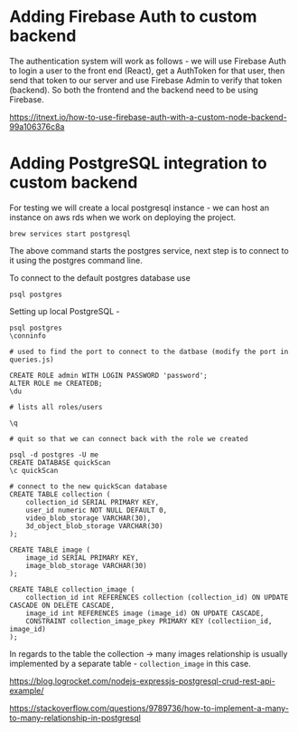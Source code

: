 # Adding Firebase Auth to custom backend

The authentication system will work as follows - we will use Firebase Auth to login a user to the front end (React), get a AuthToken for that user, then send that token to our server and use Firebase Admin to verify that token (backend). So both the frontend and the backend need to be using Firebase. 

https://itnext.io/how-to-use-firebase-auth-with-a-custom-node-backend-99a106376c8a


# Adding PostgreSQL integration to custom backend

For testing we will create a local postgresql instance - we can host an instance on aws rds when we work on deploying the project. 

`brew services start postgresql`

The above command starts the postgres service, next step is to connect to it  using the postgres command line.

To connect to the default postgres database use 

`psql postgres`

Setting up local PostgreSQL - 

```
psql postgres
\conninfo 

# used to find the port to connect to the datbase (modify the port in queries.js)

CREATE ROLE admin WITH LOGIN PASSWORD 'password';
ALTER ROLE me CREATEDB;
\du 

# lists all roles/users

\q 

# quit so that we can connect back with the role we created

psql -d postgres -U me
CREATE DATABASE quickScan
\c quickScan 

# connect to the new quickScan database 
CREATE TABLE collection (
    collection_id SERIAL PRIMARY KEY,
    user_id numeric NOT NULL DEFAULT 0,
    video_blob_storage VARCHAR(30),
    3d_object_blob_storage VARCHAR(30)
);

CREATE TABLE image (
    image_id SERIAL PRIMARY KEY,
    image_blob_storage VARCHAR(30)
);

CREATE TABLE collection_image (
    collection_id int REFERENCES collection (collection_id) ON UPDATE CASCADE ON DELETE CASCADE,
    image_id int REFERENCES image (image_id) ON UPDATE CASCADE,
    CONSTRAINT collection_image_pkey PRIMARY KEY (collectiion_id, image_id)
);
```

In regards to the table the collection -> many images relationship is usually implemented by a separate table - `collection_image` in this case. 

https://blog.logrocket.com/nodejs-expressjs-postgresql-crud-rest-api-example/

https://stackoverflow.com/questions/9789736/how-to-implement-a-many-to-many-relationship-in-postgresql



